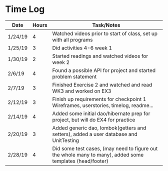 # Time Log

| Date | Hours | Task/Notes|
|------|------|-------------|
|1/24/19| 4 | Watched videos prior to start of class, set up with all programs |
|1/25/19| 3 | Did activities 4-6 week 1 |
|1/30/19| 2 | Started readings and watched videos for week 2 |
|2/6/19| 4 | Found a possible API for project and started problem statement|
|2/7/19| 3 | Finished Exercise 2 and watched and read WK3 and worked on EX3|
|2/12/19|3| Finish up requirements for checkpoint 1 Wireframes, userstories, timelog, readme...|
|2/14/19|4| Added some initial dao/hibernate prep for project, but will do EX4 for practice| 
|2/20/19|3| Added generic dao, lombok(getters and setters), added a user database and UnitTesting|
|2/28/19|4| Did some test cases, (may need to figure out the whole many to many), added some templates (head/footer)|
